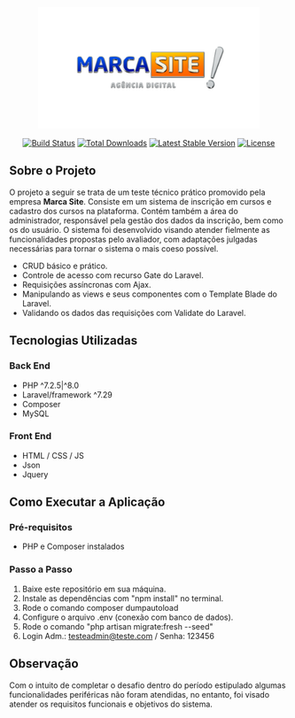 <p align="center"><a href="https://www.marcasite.com.br" target="_blank"><img src="https://github.com/edsonmas/MarcaSite/blob/main/LogoMarcaSite.png" width="400"></a></p>

<p align="center">
<a href="https://travis-ci.org/laravel/framework"><img src="https://travis-ci.org/laravel/framework.svg" alt="Build Status"></a>
<a href="https://packagist.org/packages/laravel/framework"><img src="https://poser.pugx.org/laravel/framework/d/total.svg" alt="Total Downloads"></a>
<a href="https://packagist.org/packages/laravel/framework"><img src="https://poser.pugx.org/laravel/framework/v/stable.svg" alt="Latest Stable Version"></a>
<a href="https://github.com/edsonmas/MarcaSite/blob/main/LICENSE"><img src="https://poser.pugx.org/laravel/framework/license.svg" alt="License"></a>
</p>

## Sobre o Projeto 

O projeto a seguir se trata de um teste técnico prático promovido pela empresa <strong>Marca Site</strong>. Consiste em um sistema de inscrição em cursos e cadastro dos cursos na plataforma. Contém também a área do administrador, responsável pela gestão dos dados da inscrição, bem como os do usuário. O sistema foi desenvolvido visando atender fielmente as funcionalidades propostas pelo avaliador, com adaptações julgadas necessárias para tornar o sistema o mais coeso possível. 


- CRUD básico e prático.
- Controle de acesso com recurso Gate do Laravel. 
- Requisições assíncronas com Ajax.
- Manipulando as views e seus componentes com o Template Blade do Laravel.
- Validando os dados das requisições com Validate do Laravel. 



## Tecnologias Utilizadas 

### Back End
- PHP ^7.2.5|^8.0
- Laravel/framework ^7.29
- Composer 
- MySQL 

### Front End
- HTML / CSS / JS 
- Json 
- Jquery 

## Como Executar a Aplicação 

### Pré-requisitos 
- PHP e Composer instalados

### Passo a Passo 
1. Baixe este repositório em sua máquina. 
2. Instale as dependências com "npm install" no terminal. 
3. Rode o comando composer dumpautoload 
4. Configure o arquivo .env (conexão com banco de dados). 
5. Rode o comando "php artisan migrate:fresh --seed"  
6. Login Adm.: testeadmin@teste.com / Senha: 123456

## Observação

Com o intuito de completar o desafio dentro do período estipulado algumas funcionalidades periféricas não foram atendidas, no entanto, foi visado atender os requisitos funcionais e objetivos do sistema. 


